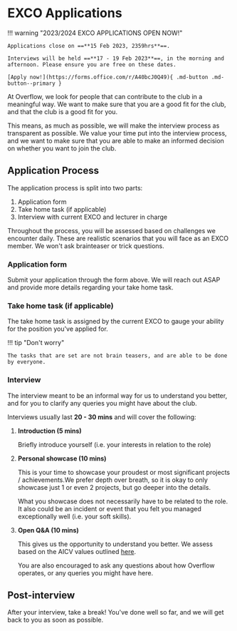 # EXCO Applications

!!! warning "2023/2024 EXCO APPLICATIONS OPEN NOW!"

    Applications close on ==**15 Feb 2023, 2359hrs**==.

    Interviews will be held ==**17 - 19 Feb 2023**==, in the morning and afternoon. Please ensure you are free on these dates.

    [Apply now!](https://forms.office.com/r/A40bcJ0Q49){ .md-button .md-button--primary }

At Overflow, we look for people that can contribute to the club in a meaningful way. We want to make sure that you are a good fit for the club, and that the club is a good fit for you.

This means, as much as possible, we will make the interview process as transparent as possible. We value your time put into the interview process, and we want to make sure that you are able to make an informed decision on whether you want to join the club.

## Application Process

The application process is split into two parts:

1. Application form
2. Take home task (if applicable)
3. Interview with current EXCO and lecturer in charge

Throughout the process, you will be assessed based on challenges we encounter daily. These are realistic scenarios that you will face as an EXCO member. We won't ask brainteaser or trick questions.

### Application form

Submit your application through the form above. We will reach out ASAP and provide more details regarding your take home task.

### Take home task (if applicable)

The take home task is assigned by the current EXCO to gauge your ability for the position you've applied for.

!!! tip "Don't worry"

    The tasks that are set are not brain teasers, and are able to be done by everyone.

### Interview

The interview meant to be an informal way for us to understand you better, and for you to clarify any queries you might have about the club.

Interviews usually last **20 - 30 mins** and will cover the following:

1. **Introduction (5 mins)**
  
    Briefly introduce yourself (i.e. your interests in relation to the role)

2. **Personal showcase (10 mins)**

    This is your time to showcase your proudest or most significant projects / achievements.We prefer depth over breath, so it is okay to only showcase just 1 or even 2 projects, but go deeper into the details.

    What you showcase does not necessarily have to be related to the role. It also could be an incident or event that you felt you managed exceptionally well (i.e. your soft skills).

3. **Open Q&A (10 mins)**

    This gives us the opportunity to understand you better. We assess based on the AICV values outlined [here](https://open.gov.sg/careers/aicv).

    You are also encouraged to ask any questions about how Overflow operates, or any queries you might have here.

## Post-interview

After your interview, take a break! You've done well so far, and we will get back to you as soon as possible.
